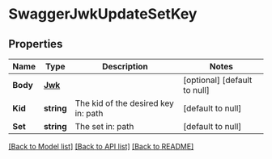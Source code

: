 # SwaggerJwkUpdateSetKey

## Properties
Name | Type | Description | Notes
------------ | ------------- | ------------- | -------------
**Body** | [**Jwk**](jwk.md) |  | [optional] [default to null]
**Kid** | **string** | The kid of the desired key in: path | [default to null]
**Set** | **string** | The set in: path | [default to null]

[[Back to Model list]](../README.md#documentation-for-models) [[Back to API list]](../README.md#documentation-for-api-endpoints) [[Back to README]](../README.md)


